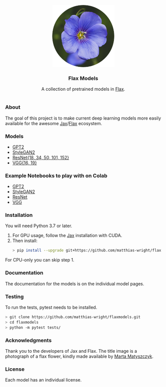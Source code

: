 <div align="center"><img src="docs/img/flax.png" alt="flax" width="200" height="200"></div>
<div align="center"><h3>Flax Models</h3></div>
<div align="center">A collection of pretrained models in <a href="https://github.com/google/flax">Flax</a>.</div>

</br>

<!-- ABOUT -->
### About
The goal of this project is to make current deep learning models more easily available for the awesome <a href="https://github.com/google/jax">Jax</a>/<a href="https://github.com/google/flax">Flax</a> ecosystem.

### Models
* [GPT2](flaxmodels/gpt2)  
* [StyleGAN2](flaxmodels/stylegan2)  
* [ResNet{18, 34, 50, 101, 152}](flaxmodels/resnet)  
* [VGG{16, 19}](flaxmodels/vgg)  

### Example Notebooks to play with on Colab
* <a href="https://colab.research.google.com/drive/1j58Bnt1n-k4UJRQI9jnJAJIxME8ZDZjj?usp=sharing">GPT2</a>
* <a href="https://colab.research.google.com/drive/1klNP4LbrXK5P3KwFM9_PqCVx5MwwilCI?usp=sharing">StyleGAN2</a>
* <a href="https://colab.research.google.com/drive/1hjOV3_3OT5xz0iaj4fdCJurL7XWBJUWc?usp=sharing">ResNet</a>
* <a href="https://colab.research.google.com/drive/1wIzRnxlxJmrZNsUthtjKWPKULKzvacPD?usp=sharing">VGG</a>

### Installation
You will need Python 3.7 or later.
 
1. For GPU usage, follow the <a href="https://github.com/google/jax#installation">Jax</a> installation with CUDA.
2. Then install:
   ```sh
   > pip install --upgrade git+https://github.com/matthias-wright/flaxmodels.git
   ```
For CPU-only you can skip step 1.

### Documentation
The documentation for the models is on the individual model pages.

### Testing
To run the tests, pytest needs to be installed. 
```sh
> git clone https://github.com/matthias-wright/flaxmodels.git
> cd flaxmodels
> python -m pytest tests/
```

### Acknowledgments
Thank you to the developers of Jax and Flax. The title image is a photograph of a flax flower, kindly made available by <a href="https://unsplash.com/@matyszczyk">Marta Matyszczyk</a>. 

### License
Each model has an individual license.
